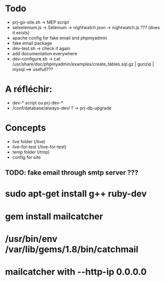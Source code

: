 
# Todo
- prj-go-site.sh   -> MEP script
- setselenium.js   -> Selenium -> nightwatch.json -> nightwatch.js ??? (does it exists)
- apache config for fake email and phpmyadmin
- fake email package
- dev-test.sh      -> check it again
- add documentation everywhere
- dev-configure.sh -> cat /usr/share/doc/phpmyadmin/examples/create_tables.sql.gz | gunzip | mysql ==> usefull???

# A réfléchir:
- dev-* script ou prj-dev-*
- /conf/database/always-dev/ ? -> prj-db-upgrade

# Concepts
- live folder (/live)
- live-for-test (/live-for-test)
- temp folder (/tmp)
- config for site


## TODO: fake email through smtp server ???
# sudo apt-get install g++ ruby-dev
# gem install mailcatcher
# /usr/bin/env /var/lib/gems/1.8/bin/catchmail
# mailcatcher with --http-ip 0.0.0.0
